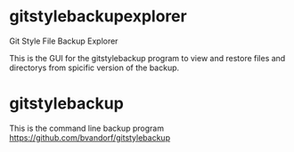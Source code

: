# gitstylebackupexplorer
Git Style File Backup Explorer 

This is the GUI for the gitstylebackup program to view and restore files and directorys from spicific version of the backup.

# gitstylebackup

This is the command line backup program
https://github.com/bvandorf/gitstylebackup

